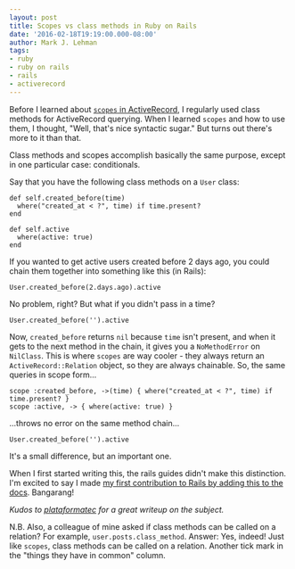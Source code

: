 ```yaml
---
layout: post
title: Scopes vs class methods in Ruby on Rails
date: '2016-02-18T19:19:00.000-08:00'
author: Mark J. Lehman
tags:
- ruby
- ruby on rails
- rails
- activerecord
---
```


Before I learned about [`scopes` in ActiveRecord](http://guides.rubyonrails.org/active_record_querying.html#scopes), I regularly used class methods for ActiveRecord querying. When I learned `scopes` and how to use them, I thought, "Well, that's nice syntactic sugar." But turns out there's more to it than that.

Class methods and scopes accomplish basically the same purpose, except in one particular case: conditionals.

Say that you have the following class methods on a `User` class:


    def self.created_before(time)
      where("created_at < ?", time) if time.present?
    end

    def self.active
      where(active: true)
    end

If you wanted to get active users created before 2 days ago, you could chain them together into something like this (in Rails):

    User.created_before(2.days.ago).active

No problem, right? But what if you didn't pass in a time?

    User.created_before('').active

Now, `created_before` returns `nil` because `time` isn't present, and when it gets to the next method in the chain, it gives you a `NoMethodError` on `NilClass`. This is where `scopes` are way cooler - they always return an `ActiveRecord::Relation` object, so they are always chainable. So, the same queries in scope form...

    scope :created_before, ->(time) { where("created_at < ?", time) if time.present? }
    scope :active, -> { where(active: true) }

...throws no error on the same method chain...

    User.created_before('').active

It's a small difference, but an important one.

When I first started writing this, the rails guides didn't make this distinction. I'm excited to say I made [my first contribution to Rails by adding this to the docs](https://github.com/rails/rails/pull/23606). Bangarang!

*Kudos to [plataformatec](http://blog.plataformatec.com.br/2013/02/active-record-scopes-vs-class-methods/) for a great writeup on the subject.*

N.B. Also, a colleague of mine asked if class methods can be called on a relation? For example, `user.posts.class_method`. Answer: Yes, indeed! Just like `scopes`, class methods can be called on a relation. Another tick mark in the "things they have in common" column.

